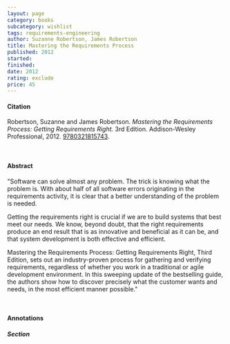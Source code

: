 ```yaml
---
layout: page
category: books
subcategory: wishlist
tags: requirements-engineering
author: Suzanne Robertson, James Robertson
title: Mastering the Requirements Process
published: 2012
started:
finished:
date: 2012
rating: exclude
price: 45
---
```


#### Citation

Robertson, Suzanne and James Robertson. *Mastering the Requirements Process: Getting Requirements Right.* 3rd Edition. Addison-Wesley Professional, 2012. [9780321815743](https://www.amazon.com/Mastering-Requirements-Process-Getting-Right/dp/0321815742/141-3808376-3903656).

<br>

#### Abstract

"Software can solve almost any problem. The trick is knowing what the problem is. With about half of all software errors originating in the requirements activity, it is clear that a better understanding of the problem is needed.

Getting the requirements right is crucial if we are to build systems that best meet our needs. We know, beyond doubt, that the right requirements produce an end result that is as innovative and beneficial as it can be, and that system development is both effective and efficient.

Mastering the Requirements Process: Getting Requirements Right, Third Edition, sets out an industry-proven process for gathering and verifying requirements, regardless of whether you work in a traditional or agile development environment. In this sweeping update of the bestselling guide, the authors show how to discover precisely what the customer wants and needs, in the most efficient manner possible."

<br>

#### Annotations

##### Section
